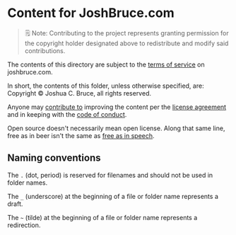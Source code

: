 # Content for JoshBruce.com

> 🗒 Note: Contributing to the project represents granting permission for the copyright holder designated above to redistribute and modify said contributions.

The contents of this directory are subject to the [terms of service](https://joshbruce.com/legal) on joshbruce.com.

In short, the contents of this folder, unless otherwise specified, are: Copyright © Joshua C. Bruce, all rights reserved.

Anyone may [contribute to](https://github.com/8fold/site-joshbruce.com/blob/main/.github/CONTRIBUTING.md) improving the content per the [license agreement](https://github.com/8fold/site-joshbruce.com/blob/main/.github/LICENSE) and in keeping with the [code of conduct](https://github.com/8fold/site-joshbruce.com/blob/main/.github/CODE_OF_CONDUCT.md).

Open source doesn't necessarily mean open license. Along that same line, free as in beer isn't the same as [free as in speech](https://www.howtogeek.com/howto/31717/what-do-the-phrases-free-speech-vs.-free-beer-really-mean/).

## Naming conventions

The `.` (dot, period) is reserved for filenames and should not be used in folder names.

The `_` (underscore) at the beginning of a file or folder name represents a draft.

The `~` (tilde) at the beginning of a file or folder name represents a redirection.
